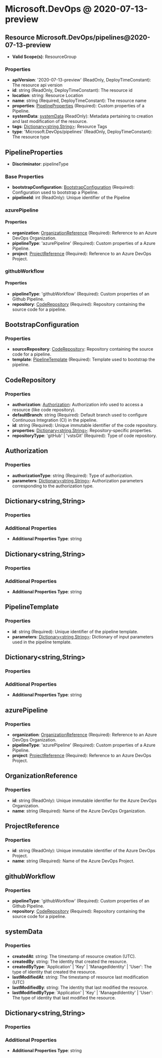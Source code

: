 # Microsoft.DevOps @ 2020-07-13-preview

## Resource Microsoft.DevOps/pipelines@2020-07-13-preview
* **Valid Scope(s)**: ResourceGroup
### Properties
* **apiVersion**: '2020-07-13-preview' (ReadOnly, DeployTimeConstant): The resource api version
* **id**: string (ReadOnly, DeployTimeConstant): The resource id
* **location**: string: Resource Location
* **name**: string (Required, DeployTimeConstant): The resource name
* **properties**: [PipelineProperties](#pipelineproperties) (Required): Custom properties of a Pipeline.
* **systemData**: [systemData](#systemdata) (ReadOnly): Metadata pertaining to creation and last modification of the resource.
* **tags**: [Dictionary<string,String>](#dictionarystringstring): Resource Tags
* **type**: 'Microsoft.DevOps/pipelines' (ReadOnly, DeployTimeConstant): The resource type

## PipelineProperties
* **Discriminator**: pipelineType
### Base Properties
* **bootstrapConfiguration**: [BootstrapConfiguration](#bootstrapconfiguration) (Required): Configuration used to bootstrap a Pipeline.
* **pipelineId**: int (ReadOnly): Unique identifier of the Pipeline
### azurePipeline
#### Properties
* **organization**: [OrganizationReference](#organizationreference) (Required): Reference to an Azure DevOps Organization.
* **pipelineType**: 'azurePipeline' (Required): Custom properties of a Azure Pipeline.
* **project**: [ProjectReference](#projectreference) (Required): Reference to an Azure DevOps Project.

### githubWorkflow
#### Properties
* **pipelineType**: 'githubWorkflow' (Required): Custom properties of an Github Pipeline.
* **repository**: [CodeRepository](#coderepository) (Required): Repository containing the source code for a pipeline.


## BootstrapConfiguration
### Properties
* **sourceRepository**: [CodeRepository](#coderepository): Repository containing the source code for a pipeline.
* **template**: [PipelineTemplate](#pipelinetemplate) (Required): Template used to bootstrap the pipeline.

## CodeRepository
### Properties
* **authorization**: [Authorization](#authorization): Authorization info used to access a resource (like code repository).
* **defaultBranch**: string (Required): Default branch used to configure Continuous Integration (CI) in the pipeline.
* **id**: string (Required): Unique immutable identifier of the code repository.
* **properties**: [Dictionary<string,String>](#dictionarystringstring): Repository-specific properties.
* **repositoryType**: 'gitHub' | 'vstsGit' (Required): Type of code repository.

## Authorization
### Properties
* **authorizationType**: string (Required): Type of authorization.
* **parameters**: [Dictionary<string,String>](#dictionarystringstring): Authorization parameters corresponding to the authorization type.

## Dictionary<string,String>
### Properties
### Additional Properties
* **Additional Properties Type**: string

## Dictionary<string,String>
### Properties
### Additional Properties
* **Additional Properties Type**: string

## PipelineTemplate
### Properties
* **id**: string (Required): Unique identifier of the pipeline template.
* **parameters**: [Dictionary<string,String>](#dictionarystringstring): Dictionary of input parameters used in the pipeline template.

## Dictionary<string,String>
### Properties
### Additional Properties
* **Additional Properties Type**: string

## azurePipeline
### Properties
* **organization**: [OrganizationReference](#organizationreference) (Required): Reference to an Azure DevOps Organization.
* **pipelineType**: 'azurePipeline' (Required): Custom properties of a Azure Pipeline.
* **project**: [ProjectReference](#projectreference) (Required): Reference to an Azure DevOps Project.

## OrganizationReference
### Properties
* **id**: string (ReadOnly): Unique immutable identifier for the Azure DevOps Organization.
* **name**: string (Required): Name of the Azure DevOps Organization.

## ProjectReference
### Properties
* **id**: string (ReadOnly): Unique immutable identifier of the Azure DevOps Project.
* **name**: string (Required): Name of the Azure DevOps Project.

## githubWorkflow
### Properties
* **pipelineType**: 'githubWorkflow' (Required): Custom properties of an Github Pipeline.
* **repository**: [CodeRepository](#coderepository) (Required): Repository containing the source code for a pipeline.

## systemData
### Properties
* **createdAt**: string: The timestamp of resource creation (UTC).
* **createdBy**: string: The identity that created the resource.
* **createdByType**: 'Application' | 'Key' | 'ManagedIdentity' | 'User': The type of identity that created the resource.
* **lastModifiedAt**: string: The timestamp of resource last modification (UTC)
* **lastModifiedBy**: string: The identity that last modified the resource.
* **lastModifiedByType**: 'Application' | 'Key' | 'ManagedIdentity' | 'User': The type of identity that last modified the resource.

## Dictionary<string,String>
### Properties
### Additional Properties
* **Additional Properties Type**: string


